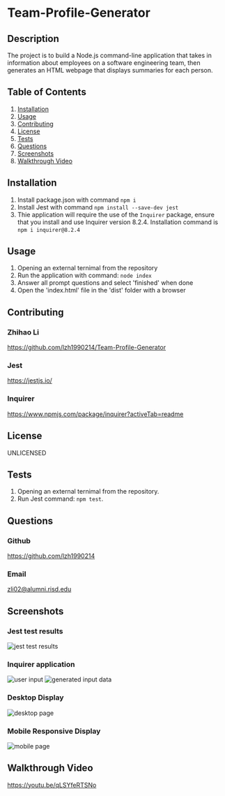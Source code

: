 # Team-Profile-Generator

## Description
The project is to build a Node.js command-line application that takes in information about employees on a software engineering team, then generates an HTML webpage that displays summaries for each person. 


## Table of Contents
1. [Installation](#Installation)
2. [Usage](#Usage)
3. [Contributing](#Contributing)
4. [License](#License)
5. [Tests](#Tests)
6. [Questions](#Questions)
7. [Screenshots](#Screenshots)
8. [Walkthrough Video](#Walkthrough)


## Installation <a id="Installation"></a>
1. Install package.json with command `npm i`
2. Install Jest with command `npm install --save-dev jest`
2. Thie application will require the use of the `Inquirer` package, ensure that you install and use Inquirer version 8.2.4. Installation command is `npm i inquirer@8.2.4`


## Usage <a id="Usage"></a>
1. Opening an external ternimal from the repository
2. Run the application with command: `node index`
3. Answer all prompt questions and select 'finished' when done
4. Open the 'index.html' file in the 'dist' folder with a browser


## Contributing <a id="Contributing"></a>

### Zhihao Li
https://github.com/lzh1990214/Team-Profile-Generator

### Jest
https://jestjs.io/

### Inquirer
https://www.npmjs.com/package/inquirer?activeTab=readme


## License <a id="License"></a>
UNLICENSED


## Tests <a id="Tests"></a>
1. Opening an external ternimal from the repository.
2. Run Jest command: `npm test`.


## Questions <a id="Questions"></a>

### Github
https://github.com/lzh1990214
### Email
zli02@alumni.risd.edu


## Screenshots <a id="Screenshots"></a>

### Jest test results
![jest test results](./assets/img/jest.png)

### Inquirer application
![user input](./assets/img/app-01.png)
![generated input data](./assets/img/app-02.png)

### Desktop Display
![desktop page](./assets/img/web-fullscreen.png)

### Mobile Responsive Display
![mobile page](./assets/img/web-mobile.png)


## Walkthrough Video <a id="Walkthrough"></a>
https://youtu.be/qLSYfeRTSNo

